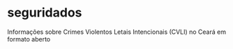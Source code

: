 # seguridados
 Informações sobre Crimes Violentos Letais Intencionais (CVLI) no Ceará em formato aberto
